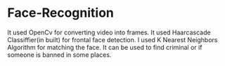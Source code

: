 # Face-Recognition
It used OpenCv for converting video into frames.
It used Haarcascade Classiffier(in built) for frontal face detection.
I used K Nearest Neighbors Algorithm for matching the face.
It can be used to find criminal or if someone is banned in some places.
